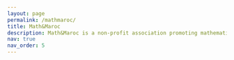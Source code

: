 ```yaml
---
layout: page
permalink: /mathmaroc/
title: Math&Maroc
description: Math&Maroc is a non-profit association promoting mathematics through training, outreach, and competitions.
nav: true
nav_order: 5
---
```

